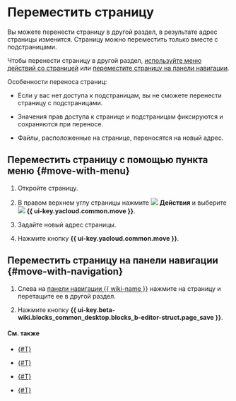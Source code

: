 # Переместить страницу

Вы можете перенести страницу в другой раздел, в результате адрес страницы изменится. Страницу можно переместить только вместе с подстраницами.

Чтобы перенести страницу в другой раздел, [используйте меню действий со страницей](#move-with-menu) или [переместите страницу на панели навигации](#move-with-navigation).

Особенности переноса страниц:

* Если у вас нет доступа к подстраницам, вы не сможете перенести страницу с подстраницами.

* Значения прав доступа к странице и подстраницам фиксируются и сохраняются при переносе.

* Файлы, расположенные на странице, переносятся на новый адрес.

## Переместить страницу с помощью пункта меню {#move-with-menu}

1. Откройте страницу.

1. В правом верхнем углу страницы нажмите ![](../../_assets/wiki/svg/actions-icon.svg) **Действия** и выберите ![](../../_assets/wiki/svg/move-page.svg) **{{ ui-key.yacloud.common.move }}**.

1. Задайте новый адрес страницы.

1. Нажмите кнопку **{{ ui-key.yacloud.common.move }}**.

## Переместить страницу на панели навигации {#move-with-navigation}

1. Слева на [панели навигации {{ wiki-name }}](../navigation.md) нажмите на страницу и перетащите ее в другой раздел.

1. Нажмите кнопку **{{ ui-key.beta-wiki.blocks_common_desktop.blocks_b-editor-struct.page_save }}**.

#### См. также

* [{#T}](access-setup.md)

* [{#T}](../new-editor.md)

* [{#T}](../old-editor.md)

* [{#T}](../delete-page.md)
